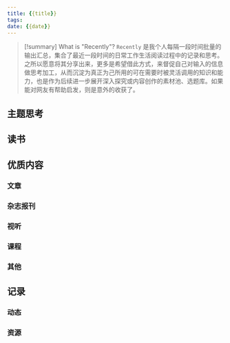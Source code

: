 ```yaml
---
title: {{title}} 
tags:
date: {{date}}
---
```



> [!summary] What is "Recently"?
> `Recently` 是我个人每隔一段时间批量的输出汇总，集合了最近一段时间的日常工作生活阅读过程中的记录和思考。之所以愿意将其分享出来，更多是希望借此方式，来督促自己对输入的信息做思考加工，从而沉淀为真正为己所用的可在需要时被灵活调用的知识和能力，也是作为后续进一步展开深入探究或内容创作的素材池、选题库。如果能对网友有帮助启发，则是意外的收获了。


## 主题思考




## 读书




## 优质内容

### 文章


### 杂志报刊



### 视听



### 课程



### 其他



## 记录

### 动态



### 资源





